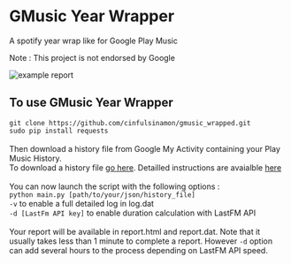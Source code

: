 # GMusic Year Wrapper
A spotify year wrap like for Google Play Music

Note : This project is not endorsed by Google

![example report](https://raw.githubusercontent.com/cinfulsinamon/gmusic_wrapped/tree/gpm_python3/example_report.png)

## To use GMusic Year Wrapper
`git clone https://github.com/cinfulsinamon/gmusic_wrapped.git`
<br>
`sudo pip install requests`
<br>
<br>
Then download a history file from Google My Activity containing your Play Music History.
<br>
To download a history file <a href="https://takeout.google.com/u/0/?hl=fr&utm_source=google-account&utm_medium=web&pageId=none"> go here</a>. Detailled instructions are avaialble <a href="https://raw.githubusercontent.com/Lolincolc/gmusic_wrapped/master/howto/help.jpg"> here</a>
<br><br>
You can now launch the script with the following options :
<br>
`python main.py [path/to/your/json/history_file]`
<br>
`-v` to enable a full detailed log in log.dat
<br>
`-d [LastFm API key]` to enable duration calculation with LastFM API
<br>
<br>
Your report will be available in report.html and report.dat. Note that it usually takes less than 1 minute to complete a report. However `-d` option can add several hours to the process depending on LastFM API speed.
